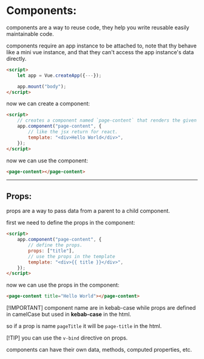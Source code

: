 <!-- @format -->

# Components:

components are a way to reuse code, they help you write reusable easily maintainable code.

components require an app instance to be attached to, note that thy behave like a mini vue instance, and that they can't access the app instance's data directly.

```html
<script>
	let app = Vue.createApp({---});

	app.mount("body");
</script>
```

now we can create a component:

```html
<script>
	// creates a component named `page-content` that renders the given template.
	app.component("page-content", {
		// like the jsx return for react.
		template: "<div>Hello World</div>",
	});
</script>
```

now we can use the component:

```html
<page-content></page-content>
```

---

## Props:

props are a way to pass data from a parent to a child component.

first we need to define the props in the component:

```html
<script>
	app.component("page-content", {
		// define the props.
		props: ["title"],
		// use the props in the template
		template: "<div>{{ title }}</div>",
	});
</script>
```

now we can use the props in the component:

```html
<page-content title="Hello World"></page-content>
```

[!IMPORTANT] component name are in kebab-case while props are defined in camelCase but used in **kebab-case** in the html.

so if a prop is name `pageTitle` it will be `page-title` in the html.

[!TIP] you can use the `v-bind` directive on props.

components can have their own data, methods, computed properties, etc.

